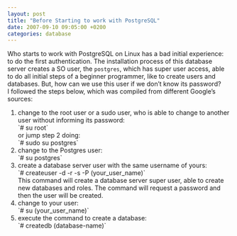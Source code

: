 ```yaml
---
layout: post
title: "Before Starting to work with PostgreSQL"
date: 2007-09-10 09:05:00 +0200
categories: database
---
```


Who starts to work with PostgreSQL on Linux has a bad initial experience: to do the first authentication.  The installation process of this database server creates a SO user, the `postgres`, which has super user access, able to do all initial steps of a beginner programmer, like to create users and databases. But, how can we use this user if we don’t know its password?<br/>I followed the steps below, which was compiled from different Google’s sources:

<ol>
<li>change to the root user or a sudo user, who is able to change to another user without informing its password:<br/>`# su root`<br/>or jump step 2 doing:<br/>`# sudo su postgres`</li>
<li>change to the Postgres user:<br/>`# su postgres`</li>
<li>create a database server user with the same username of yours:<br/>`# createuser -d -r -s -P (your_user_name)`<br/>This command will create a database server super user, able to create  new databases and roles. The command will request a password and then  the user will be created.</li>
<li>change to your user:<br/>`# su (your_user_name)`</li>
<li>execute the command to create a database:<br/>`# createdb (database-name)`</li>
</ol>
